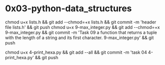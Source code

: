 # 0x03-python-data_structures

chmod u+x lists.h && git add --chmod=+x lists.h && git commit -m 'header file lists.h' && git push
chmod u+x 9-max_integer.py && git add --chmod=+x 9-max_integer.py && git commit -m 'Task 09 a function that returns a tuple with the length of a string and its first character. 9-max_integer.py' && git push

chmod u+x 4-print_hexa.py && git add --all && git commit -m 'task 04 4-print_hexa.py' && git push

